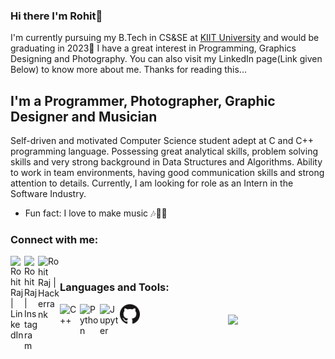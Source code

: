 ### Hi there I'm Rohit:wave:

I'm currently pursuing my B.Tech in CS&SE at [KIIT University](https://kiit.ac.in/) and would be graduating in 2023:vulcan_salute:
I have a great interest in Programming, Graphics Designing and Photography.
You can also visit my LinkedIn page(Link given Below) to know more about me.
Thanks for reading this...


## I'm a Programmer, Photographer, Graphic Designer and Musician

Self-driven and motivated Computer Science student adept at C and C++ programming language. Possessing great analytical skills, problem solving skills and very strong background in Data Structures and Algorithms. Ability to work in team environments, having good communication skills and strong attention to details. Currently, I am looking for role as an Intern in the Software Industry.
-  Fun fact: I love to make music :notes::musical_keyboard::drum:


### Connect with me:

[<img align="left" alt="Rohit Raj | LinkedIn" width="22px" src="https://cdn.jsdelivr.net/npm/simple-icons@v3/icons/linkedin.svg" />](https://linkedin.com/in/rohit9579)
[<img align="left" alt="Rohit Raj | Instagram" width="22px" src="https://cdn.jsdelivr.net/npm/simple-icons@v3/icons/instagram.svg" />](https://instagram.com/mafiamamba)
[<img align="left" alt="Rohit Raj | Hackerrank" width="35px" src="https://encrypted-tbn0.gstatic.com/images?q=tbn%3AANd9GcQk6bNRt-C6xd8_HxZZSARHDKmTFuWzUwWylA&usqp=CAU" />](https://www.hackerrank.com/Rohit9579)
<br />

### Languages and Tools:

<img align="left" alt="C++" width="32px" src="https://raw.githubusercontent.com/isocpp/logos/master/cpp_logo.png" />
<img align="left" alt="Python" width="32px" src="https://d1q6f0aelx0por.cloudfront.net/product-logos/library-python-logo.png" />
<img align="left" alt="Jupyter" width="32px" src="https://upload.wikimedia.org/wikipedia/commons/thumb/3/38/Jupyter_logo.svg/800px-Jupyter_logo.svg.png" />
<img align="left" alt="GitHub" width="32px" src="https://raw.githubusercontent.com/github/explore/78df643247d429f6cc873026c0622819ad797942/topics/github/github.png" />



<br>

<div align="center">
<img src="https://github-readme-stats.vercel.app/api?username=githubatrohit&show_icons=true&theme=dracula"/>
</div>
